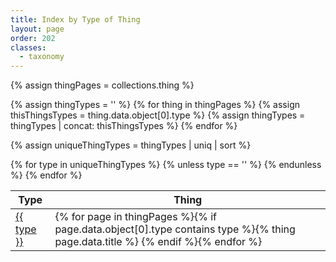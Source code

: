 ```yaml
---
title: Index by Type of Thing
layout: page
order: 202
classes: 
  - taxonomy
---
```


{% assign thingPages = collections.thing %}

{% assign thingTypes = '' %}
{% for thing in thingPages %}
{% assign thisThingsTypes = thing.data.object[0].type %}
{% assign thingTypes = thingTypes | concat: thisThingsTypes %}
{% endfor %}

{% assign uniqueThingTypes = thingTypes | uniq | sort %}

<div class="has-rule-lines">
<table class="taxonomy-table" id="index-by-thing">
  <thead class="visually-hidden">
    <tr><th>Type</th><th>Thing</th>
  </thead>
  <tbody>
{% for type in uniqueThingTypes %}
{% unless type == '' %}
<tr>
<td><a href="/things/?type={{ type | url_encode | replace: "+", "%2520" }}">{{ type }}</a></td>
<td>{% for page in thingPages %}{% if page.data.object[0].type contains type %}{% thing page.data.title %} {% endif %}{% endfor %}</td>
</tr>
{% endunless %}
{% endfor %}
<tbody>
</table>
</div>